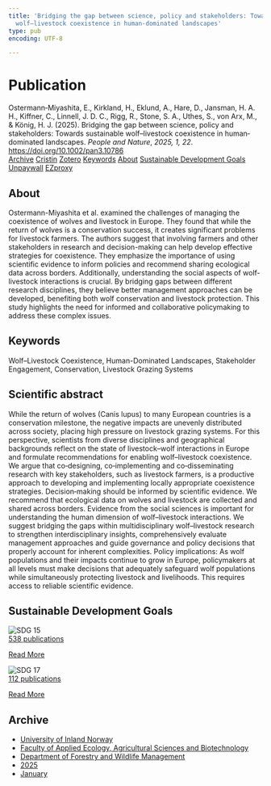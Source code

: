 ```yaml
---
title: 'Bridging the gap between science, policy and stakeholders: Towards sustainable
  wolf–livestock coexistence in human‐dominated landscapes'
type: pub
encoding: UTF-8

---
```

<h1>Publication</h1>
<article id="csl-bib-container-4KT949LA" class="csl-bib-container">
  <div class="csl-bib-body"> <div class="csl-entry">Ostermann‐Miyashita, E., Kirkland, H., Eklund, A., Hare, D., Jansman, H. A. H., Kiffner, C., Linnell, J. D. C., Rigg, R., Stone, S. A., Uthes, S., von Arx, M., &#38; König, H. J. (2025). Bridging the gap between science, policy and stakeholders: Towards sustainable wolf–livestock coexistence in human‐dominated landscapes. <i>People and Nature</i>, <i>2025, 1, 22</i>. <a href="https://doi.org/10.1002/pan3.10786">https://doi.org/10.1002/pan3.10786</a></div> </div>
  <div class="csl-bib-buttons">
    <a href="#taxonomy-article-4KT949LA" alt="archive" class="csl-bib-button">Archive</a>
    <a href="https://app.cristin.no/results/show.jsf?id=2347597" alt="Cristin" class="csl-bib-button">Cristin</a>
    <a href="http://zotero.org/groups/5881554/items/4KT949LA" alt="Zotero" class="csl-bib-button">Zotero</a>
    <a href="#keywords-article-4KT949LA" alt="keywords" class="csl-bib-button">Keywords</a>
    <a href="#about-article-4KT949LA" alt="about_pub" class="csl-bib-button">About</a>
    <a href="#sdg-article-4KT949LA" alt="sdg" class="csl-bib-button">Sustainable Development Goals</a>
    <a href="https://doi.org/10.1002/pan3.10786" alt="Unpaywall" class="csl-bib-button">Unpaywall</a>
    <a href="https://doi.org/10.1002/pan3.10786" alt="EZproxy" class="csl-bib-button">EZproxy</a>
  </div>
  <div id="csl-bib-meta-container-4KT949LA"></div>
</article>
<div id="csl-bib-meta-4KT949LA" class="csl-bib-meta">
  <article id="about-article-4KT949LA" class="about_pub-article">
    <h1>About</h1>
    Ostermann-Miyashita et al. examined the challenges of managing the coexistence of wolves and livestock in Europe. They found that while the return of wolves is a conservation success, it creates significant problems for livestock farmers. The authors suggest that involving farmers and other stakeholders in research and decision-making can help develop effective strategies for coexistence. They emphasize the importance of using scientific evidence to inform policies and recommend sharing ecological data across borders. Additionally, understanding the social aspects of wolf-livestock interactions is crucial. By bridging gaps between different research disciplines, they believe better management approaches can be developed, benefiting both wolf conservation and livestock protection. This study highlights the need for informed and collaborative policymaking to address these complex issues.
  </article>
  <article id="keywords-article-4KT949LA" class="keywords-article">
    <h1>Keywords</h1>
    Wolf–Livestock Coexistence, Human-Dominated Landscapes, Stakeholder Engagement, Conservation, Livestock Grazing Systems
  </article>
  <article id="abstract-article-4KT949LA" class="abstract-article">
    <h1>Scientific abstract</h1>
    While the return of wolves (Canis lupus) to many European countries is a conservation milestone, the negative impacts are unevenly distributed across society, placing high pressure on livestock grazing systems. For this perspective, scientists from diverse disciplines and geographical backgrounds reflect on the state of livestock–wolf interactions in Europe and formulate recommendations for enabling wolf–livestock coexistence. We argue that co‐designing, co‐implementing and co‐disseminating research with key stakeholders, such as livestock farmers, is a productive approach to developing and implementing locally appropriate coexistence strategies. Decision‐making should be informed by scientific evidence. We recommend that ecological data on wolves and livestock are collected and shared across borders. Evidence from the social sciences is important for understanding the human dimension of wolf–livestock interactions. We suggest bridging the gaps within multidisciplinary wolf–livestock research to strengthen interdisciplinary insights, comprehensively evaluate management approaches and guide governance and policy decisions that properly account for inherent complexities. Policy implications: As wolf populations and their impacts continue to grow in Europe, policymakers at all levels must make decisions that adequately safeguard wolf populations while simultaneously protecting livestock and livelihoods. This requires access to reliable scientific evidence.
  </article>
  <article id="sdg-article-4KT949LA" class="sdg-article">
    <h1>Sustainable Development Goals</h1>
    <div class="sdg-container"><div id="sdg15" class="sdg">
        <img src="{{< params subfolder >}}images/sdg/sdg15_en.png" class="image" alt="SDG 15">
        <div class="sdg-overlay">
          <a href="/en/archive/?key=?sdg=15#archive" class="sdg-publication-count"><span>538</span> publications</a>
          <p><a href="https://sdgs.un.org/goals/goal15" class="sdg-read-more">Read More</a></p>
        </div>
      </div> <div id="sdg17" class="sdg">
        <img src="{{< params subfolder >}}images/sdg/sdg17_en.png" class="image" alt="SDG 17">
        <div class="sdg-overlay">
          <a href="/en/archive/?key=?sdg=17#archive" class="sdg-publication-count"><span>112</span> publications</a>
          <p><a href="https://sdgs.un.org/goals/goal17" class="sdg-read-more">Read More</a></p>
        </div>
      </div></div>
  </article>
  <article id="taxonomy-article-4KT949LA" class="taxonomy-article">
    <h1>Archive</h1>
    <ul>
      <li>
        <a href="/en/archive/?key=3DCRN523">University of Inland Norway</a>
      </li>
      <li>
        <a href="/en/archive/?key=T77LXH6D">Faculty of Applied Ecology, Agricultural Sciences and Biotechnology</a>
      </li>
      <li>
        <a href="/en/archive/?key=7TRARPE3">Department of Forestry and Wildlife Management</a>
      </li>
      <li>
        <a href="/en/archive/?key=H5L4MZHE">2025</a>
      </li>
      <li>
        <a href="/en/archive/?key=Z4NRWY2R">January</a>
      </li>
    </ul>
  </article>
</div>
